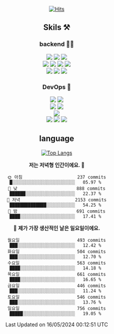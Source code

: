 <div align="center">

[![Hits](https://hits.seeyoufarm.com/api/count/incr/badge.svg?url=https%3A%2F%2Fgithub.com%2Fzxcv9203%2Fhit-counter&count_bg=%23FF7272&title_bg=%23324C2E&icon=codeigniter.svg&icon_color=%23DD5B5B&title=%EB%B0%A9%EB%AC%B8%EC%9E%90&edge_flat=false)](https://hits.seeyoufarm.com)
  
## Skils ⚒️
### backend 🧑‍💻
  
<img src="https://img.shields.io/badge/Java-FF6600?style=flat-square&logo=buymeacoffee&logoColor=white"/>
<img src="https://img.shields.io/badge/Go-0099FF?style=flat-square&logo=go&logoColor=white"/>
<img src="https://img.shields.io/badge/Kotlin-7F52FF?style=flat-square&logo=kotlin&logoColor=white"/>
  
  
<br />
  
<img src="https://img.shields.io/badge/Spring-339933?style=flat-square&logo=Spring&logoColor=white"/>
<img src="https://img.shields.io/badge/Spring Boot-339933?style=flat-square&logo=Spring Boot&logoColor=white"/>
<img src="https://img.shields.io/badge/Spring Security-339933?style=flat-square&logo=Spring Security&logoColor=white"/>
  
<img src="https://img.shields.io/badge/Spring Data JPA-339933?style=flat-square&logo=Hibernate&logoColor=white"/>

<br />
  
  <img src="https://img.shields.io/badge/mysql-0099FF?style=flat-square&logo=mysql&logoColor=white"/>
  <img src="https://img.shields.io/badge/mariadb-0099FF?style=flat-square&logo=mariadb&logoColor=white"/>
  <img src="https://img.shields.io/badge/mongoDB-47A248?style=flat-square&logo=mongodb&logoColor=white"/>
  
  
### DevOps 🚀
  
  <img src="https://img.shields.io/badge/docker-2496ED?style=flat-square&logo=docker&logoColor=white"/>
  <img src="https://img.shields.io/badge/kubernetes-326CE5?style=flat-square&logo=kubernetes&logoColor=white"/>
  
  <br />
  
  <img src="https://img.shields.io/badge/Github Actions-2088FF?style=flat-square&logo=githubactions&logoColor=white"/>
  <img src="https://img.shields.io/badge/Jenkins-D24939?style=flat-square&logo=jenkins&logoColor=white"/>
  
  
  <br />
  <img src="https://img.shields.io/badge/terraform-7B42BC?style=flat-square&logo=terraform&logoColor=white"/>
  
  <br />
  <img src="https://img.shields.io/badge/Amazon AWS-232F3E?style=flat-square&logo=Amazon AWS&logoColor=white"/>

  <img src="https://img.shields.io/badge/GCP-4285F4?style=flat-square&logo=googlecloud&logoColor=white"/>
  <img src="https://img.shields.io/badge/NCP-03C75A?style=flat-square&logo=naver&logoColor=white"/>
  
  
## language

[![Top Langs](https://github-readme-stats.vercel.app/api/top-langs/?username=zxcv9203&hide=html&exclude_repo=zxcv9203.github.io,golB&theme=grate-gatsby)](https://github.com/zxcv9203/github-readme-stats)
  
<!--START_SECTION:waka-->
**저는 저녁형 인간이에요. 🦉** 

```text
🌞 아침                     237 commits         █░░░░░░░░░░░░░░░░░░░░░░░░   05.97 % 
🌆 낮　                     888 commits         ██████░░░░░░░░░░░░░░░░░░░   22.37 % 
🌃 저녁                     2153 commits        ██████████████░░░░░░░░░░░   54.25 % 
🌙 밤　                     691 commits         ████░░░░░░░░░░░░░░░░░░░░░   17.41 % 
```
📅 **제가 가장 생산적인 날은 일요일이에요.** 

```text
월요일                      493 commits         ███░░░░░░░░░░░░░░░░░░░░░░   12.42 % 
화요일                      504 commits         ███░░░░░░░░░░░░░░░░░░░░░░   12.70 % 
수요일                      563 commits         ████░░░░░░░░░░░░░░░░░░░░░   14.18 % 
목요일                      661 commits         ████░░░░░░░░░░░░░░░░░░░░░   16.65 % 
금요일                      446 commits         ███░░░░░░░░░░░░░░░░░░░░░░   11.24 % 
토요일                      546 commits         ███░░░░░░░░░░░░░░░░░░░░░░   13.76 % 
일요일                      756 commits         █████░░░░░░░░░░░░░░░░░░░░   19.05 % 
```



 Last Updated on 16/05/2024 00:12:51 UTC
<!--END_SECTION:waka-->
  
</div>


